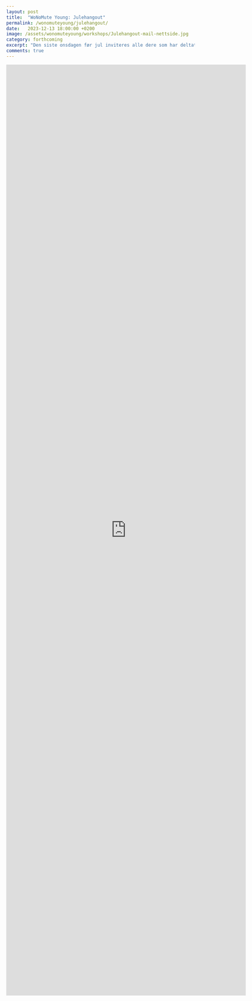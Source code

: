 ```yaml
---
layout: post
title:  "WoNoMute Young: Julehangout"
permalink: /wonomuteyoung/julehangout/
date:   2023-12-13 18:00:00 +0200
image: /assets/wonomuteyoung/workshops/Julehangout-mail-nettside.jpg
category: forthcoming
excerpt: "Den siste onsdagen før jul inviteres alle dere som har deltatt på høstens workshops til en førjulshangout på Startblokka. Velkommen!"
comments: true
---
```


<iframe src="https://docs.google.com/forms/d/e/1FAIpQLSeMH9V31YJBS-1-NTyxJolfOiC7y2CcpvBt-V68vO52Wym5ag/viewform?embedded=true" width="640" height="2488" frameborder="0" marginheight="0" marginwidth="0">Laster inn …</iframe>
